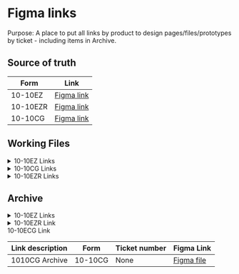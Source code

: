 # Figma links

Purpose: A place to put all links by product to design pages/files/prototypes by ticket - including items in Archive.


## Source of truth

  
| Form  | Link  |
|-----------------------------------------------------------|-----------------| 
| 10-10EZ  | [Figma link](https://www.figma.com/design/W1cs6Gjx3MR5VU0EjurHLZ/10-10EZ-Production?node-id=0-1&p=f&t=LG0nqKuQuBtCvD2L-0) | 
| 10-10EZR  | [Figma link](URL) | 
| 10-10CG  | [Figma link](https://www.figma.com/design/ZLGXh1HFssRudTJeX190Zg/10-10CG---Production-File?node-id=0-1&p=f&t=kIGzGs4cX2BvA7Ki-0) | 


## Working Files


<details>


<summary>10-10EZ Links</summary>

| Link description | Form | Ticket number | Figma Link |
|-----------------------------------------------------------|-----------------|-----------------|-----------------| 
| Toxic Exposure content updates | 10-10EZ | [81910](https://app.zenhub.com/workspaces/10-10-health-apps-5fff0cfd1462b6000e320fc7/issues/gh/department-of-veterans-affairs/va.gov-team/81910) | [Figma designs](https://www.figma.com/design/UljiHam46o5DItC5iDgmPd/10-10EZ?node-id=0-7191) |
| Facility page discovery | 10-10EZ | [84027](https://app.zenhub.com/workspaces/10-10-health-apps-5fff0cfd1462b6000e320fc7/issues/gh/department-of-veterans-affairs/va.gov-team/84027) | [Figma designs](https://www.figma.com/design/UljiHam46o5DItC5iDgmPd/10-10EZ?node-id=3831-40050) |
| Toxic exposure questions | 10-10EZ | [73671](https://app.zenhub.com/workspaces/10-10-health-apps-5fff0cfd1462b6000e320fc7/issues/gh/department-of-veterans-affairs/va.gov-team/73671) | [Figma designs](https://www.figma.com/design/UljiHam46o5DItC5iDgmPd/10-10EZ?node-id=450-19244) |
| Registration MVP designs | 10-10EZ | [80831](https://app.zenhub.com/workspaces/10-10-health-apps-5fff0cfd1462b6000e320fc7/issues/gh/department-of-veterans-affairs/va.gov-team/80831) | [Figma designs](https://www.figma.com/design/UljiHam46o5DItC5iDgmPd/10-10EZ?node-id=3025-106249) |
| TERA "other" field - Temp hint error text | 10-10EZ | [80265](https://app.zenhub.com/workspaces/10-10-health-apps-5fff0cfd1462b6000e320fc7/issues/gh/department-of-veterans-affairs/va.gov-team/80265) | [Figma designs](https://www.figma.com/design/UljiHam46o5DItC5iDgmPd/10-10EZ?node-id=2922-45151) |
| Dependents education expenses | 10-10EZ | [70857](https://app.zenhub.com/workspaces/10-10-health-apps-5fff0cfd1462b6000e320fc7/issues/gh/department-of-veterans-affairs/va.gov-team/70857) | [Figma designs](https://www.figma.com/design/UljiHam46o5DItC5iDgmPd/10-10EZ?node-id=0-12040) |
| Enhanced eligibility - Content update | 10-10EZ | [79828](https://app.zenhub.com/workspaces/10-10-health-apps-5fff0cfd1462b6000e320fc7/issues/gh/department-of-veterans-affairs/va.gov-team/79828) | [Figma designs](https://www.figma.com/design/UljiHam46o5DItC5iDgmPd/10-10EZ?node-id=2718-9469) |
| Enhanced eligibility - Missing content | 10-10EZ | [74814](https://app.zenhub.com/workspaces/10-10-health-apps-5fff0cfd1462b6000e320fc7/issues/gh/department-of-veterans-affairs/va.gov-team/79828) | [Figma designs](https://www.figma.com/design/UljiHam46o5DItC5iDgmPd/10-10EZ?node-id=792-30418) |
| ES Statuses on intro page | 10-10EZ | [77694](https://app.zenhub.com/workspaces/10-10-health-apps-5fff0cfd1462b6000e320fc7/issues/gh/department-of-veterans-affairs/va.gov-team/77694) | [Figma designs](https://www.figma.com/design/UljiHam46o5DItC5iDgmPd/10-10EZ?node-id=2136-126692) |
| File upload | 10-10EZ | [49495](https://app.zenhub.com/workspaces/10-10-health-apps-5fff0cfd1462b6000e320fc7/issues/gh/department-of-veterans-affairs/va.gov-team/49495) | [Figma designs](https://www.figma.com/design/UljiHam46o5DItC5iDgmPd/10-10EZ?node-id=0-40851) |
| Intro page | 10-10EZ | [69447](https://app.zenhub.com/workspaces/10-10-health-apps-5fff0cfd1462b6000e320fc7/issues/gh/department-of-veterans-affairs/va.gov-team/69447) | [Figma designs](https://www.figma.com/design/UljiHam46o5DItC5iDgmPd/10-10EZ?node-id=0-16200) |
| Registration MVP detailed user flows | 10-10EZ | [72308](https://app.zenhub.com/workspaces/10-10-health-apps-5fff0cfd1462b6000e320fc7/issues/gh/department-of-veterans-affairs/va.gov-team/72308) | [Figma designs](https://www.figma.com/design/UljiHam46o5DItC5iDgmPd/10-10EZ?node-id=86-36817) |
| Registraton only flows - Early explore | 10-10EZ | [65659](https://app.zenhub.com/workspaces/10-10-health-apps-5fff0cfd1462b6000e320fc7/issues/gh/department-of-veterans-affairs/va.gov-team/65659) | [Figma designs](https://www.figma.com/design/UljiHam46o5DItC5iDgmPd/10-10EZ?node-id=0-27736) |
| SIGI - unauthenticated | 10-10EZ | [46904](https://app.zenhub.com/workspaces/10-10-health-apps-5fff0cfd1462b6000e320fc7/issues/gh/department-of-veterans-affairs/va.gov-team/46904) | [Figma designs](https://www.figma.com/design/UljiHam46o5DItC5iDgmPd/10-10EZ?node-id=0-68371) |
| SIP - Dependents review page | 10-10EZ | [70217](https://app.zenhub.com/workspaces/10-10-health-apps-5fff0cfd1462b6000e320fc7/issues/gh/department-of-veterans-affairs/va.gov-team/70217) | [Figma designs](https://www.figma.com/design/UljiHam46o5DItC5iDgmPd/10-10EZ?node-id=0-13663) |
| Short form flow | 10-10EZ | [27679](https://app.zenhub.com/workspaces/10-10-health-apps-5fff0cfd1462b6000e320fc7/issues/gh/department-of-veterans-affairs/va.gov-team/27679) | [Figma designs](https://www.figma.com/design/UljiHam46o5DItC5iDgmPd/10-10EZ?node-id=0-67659) |

</details>

<details>

<summary>10-10CG Links</summary>

| Link description | Form | Ticket number | Figma Link |
|-----------------------------------------------------------|-----------------|-----------------|-----------------| 
| Paper form updates | 10-10CG | [78493](https://app.zenhub.com/workspaces/10-10-health-apps-5fff0cfd1462b6000e320fc7/issues/gh/department-of-veterans-affairs/va.gov-team/78493) | [Figma designs](https://www.figma.com/design/TxXD5bGUOhbHHWLb85GPjK/10-10CG?node-id=376-15166) |
| List-and-loop exploration | 10-10CG | [83290](https://app.zenhub.com/workspaces/10-10-health-apps-5fff0cfd1462b6000e320fc7/issues/gh/department-of-veterans-affairs/va.gov-team/83290) | [Figma designs](https://www.figma.com/design/TxXD5bGUOhbHHWLb85GPjK/10-10CG?node-id=1251-29793) |
| Content SME Review | 10-10CG | [83393](https://app.zenhub.com/workspaces/10-10-health-apps-5fff0cfd1462b6000e320fc7/issues/gh/department-of-veterans-affairs/va.gov-team/83393) | [Figma designs](https://www.figma.com/design/TxXD5bGUOhbHHWLb85GPjK/10-10CG?node-id=1214-25163) |
| Facility selection | 10-10CG | [19433](https://app.zenhub.com/workspaces/10-10-health-apps-5fff0cfd1462b6000e320fc7/issues/gh/department-of-veterans-affairs/va.gov-team/19433) | [Figma designs](https://www.figma.com/design/TxXD5bGUOhbHHWLb85GPjK/10-10CG?node-id=0-5034) |
| Upload file | 10-10CG | [49495](https://app.zenhub.com/workspaces/10-10-health-apps-5fff0cfd1462b6000e320fc7/issues/gh/department-of-veterans-affairs/va.gov-team/49495) | [Figma designs](https://www.figma.com/design/TxXD5bGUOhbHHWLb85GPjK/10-10CG?node-id=0-11514) |
| Caregiver information | 10-10CG | None | [Figma designs](https://www.figma.com/design/TxXD5bGUOhbHHWLb85GPjK/10-10CG?node-id=0-11595) |
| Document Upload + Progressive Flows | 10-10CG | None | [Figma designs](https://www.figma.com/design/TxXD5bGUOhbHHWLb85GPjK/10-10CG?node-id=0-16246) |
| 2023 Label Improvements | 10-10CG | None | [Figma designs](https://www.figma.com/design/TxXD5bGUOhbHHWLb85GPjK/10-10CG?node-id=0-13641) |
| Backend diagram | 10-10CG | None | [Figma designs](https://www.figma.com/design/TxXD5bGUOhbHHWLb85GPjK/10-10CG?node-id=0-16295) |
| Intro page | 10-10CG | [50609](https://app.zenhub.com/workspaces/10-10-health-apps-5fff0cfd1462b6000e320fc7/issues/gh/department-of-veterans-affairs/va.gov-team/50609) | [Figma designs](https://www.figma.com/design/TxXD5bGUOhbHHWLb85GPjK/10-10CG?node-id=0-11313) |
| Primary Caregiver (1 required) Benefits | 10-10CG | None | [Figma designs](https://www.figma.com/design/TxXD5bGUOhbHHWLb85GPjK/10-10CG?node-id=0-11992) |
| R3 Legal rep signature before review | 10-10CG | None | [Figma designs](https://www.figma.com/design/TxXD5bGUOhbHHWLb85GPjK/10-10CG?node-id=0-14783) |
| Submission Confirmation | 10-10CG | [42322](https://app.zenhub.com/workspaces/10-10-health-apps-5fff0cfd1462b6000e320fc7/issues/gh/department-of-veterans-affairs/va.gov-team/50609) | [Figma designs](https://www.figma.com/design/TxXD5bGUOhbHHWLb85GPjK/10-10CG?node-id=0-11408) |

</details>

<details>

<summary>10-10EZR Links</summary>

| Link description | Form | Ticket number | Figma Link |
|-----------------------------------------------------------|-----------------|-----------------|-----------------| 
| Supporting documents for TERA | 10-10EZR | [78600](https://app.zenhub.com/workspaces/10-10-health-apps-5fff0cfd1462b6000e320fc7/issues/gh/department-of-veterans-affairs/va.gov-team/78600) | [Figma designs](https://www.figma.com/design/tggcJk382w9yQ0ElwKfh3N/10-10EZR?node-id=3049-63221) |
| Contact info EZR v2 | 10-10EZR | [82161](https://app.zenhub.com/workspaces/10-10-health-apps-5fff0cfd1462b6000e320fc7/issues/gh/department-of-veterans-affairs/va.gov-team/82161) | [Figma designs](https://www.figma.com/design/tggcJk382w9yQ0ElwKfh3N/10-10EZR?node-id=2861-110463) |
| Toxic exposure (TERA) additions | 10-10EZR | [74303](https://app.zenhub.com/workspaces/10-10-health-apps-5fff0cfd1462b6000e320fc7/issues/gh/department-of-veterans-affairs/va.gov-team/74303) | [Figma designs](https://www.figma.com/design/tggcJk382w9yQ0ElwKfh3N/10-10EZR?node-id=1244-2395) |
| Read-only Financial Info | 10-10EZR | Needs ticket | [Figma designs](https://www.figma.com/design/tggcJk382w9yQ0ElwKfh3N/10-10EZR?node-id=1507-2395) |
| Secondary nav | 10-10EZR | [84959](https://app.zenhub.com/workspaces/10-10-health-apps-5fff0cfd1462b6000e320fc7/issues/gh/department-of-veterans-affairs/va.gov-team/84959) | [Figma designs](https://www.figma.com/design/tggcJk382w9yQ0ElwKfh3N/10-10EZR?node-id=3717-17021) |
| Choose your adventure flow | 10-10EZR | [77911](https://app.zenhub.com/workspaces/10-10-health-apps-5fff0cfd1462b6000e320fc7/issues/gh/department-of-veterans-affairs/va.gov-team/77911) | [Figma designs](https://www.figma.com/design/tggcJk382w9yQ0ElwKfh3N/10-10EZR?node-id=1839-2395) |
| Confirmation flow | 10-10EZR | [68381](https://app.zenhub.com/workspaces/10-10-health-apps-5fff0cfd1462b6000e320fc7/issues/gh/department-of-veterans-affairs/va.gov-team/68381) | [Figma designs](https://www.figma.com/design/tggcJk382w9yQ0ElwKfh3N/10-10EZR?node-id=1494-71557) |
| Emergency contact/Next of kin | 10-10EZR | [68375](https://app.zenhub.com/workspaces/10-10-health-apps-5fff0cfd1462b6000e320fc7/issues/gh/department-of-veterans-affairs/va.gov-team/68375) | [Figma designs](https://www.figma.com/design/tggcJk382w9yQ0ElwKfh3N/10-10EZR?node-id=0-11540) |
| EZR audit | 10-10EZR | [75154](https://app.zenhub.com/workspaces/10-10-health-apps-5fff0cfd1462b6000e320fc7/issues/gh/department-of-veterans-affairs/va.gov-team/75154) | [Figma designs](https://www.figma.com/design/tggcJk382w9yQ0ElwKfh3N/10-10EZR?node-id=1442-19526) |
| Military info in EZR | 10-10EZR | [75441](https://app.zenhub.com/workspaces/10-10-health-apps-5fff0cfd1462b6000e320fc7/issues/gh/department-of-veterans-affairs/va.gov-team/75441) | [Figma designs](https://www.figma.com/design/tggcJk382w9yQ0ElwKfh3N/10-10EZR?node-id=1272-99708) |
| Notify dependent | 10-10EZR | [71386](https://app.zenhub.com/workspaces/10-10-health-apps-5fff0cfd1462b6000e320fc7/issues/gh/department-of-veterans-affairs/va.gov-team/71386) | [Figma designs](https://www.figma.com/design/tggcJk382w9yQ0ElwKfh3N/10-10EZR?node-id=363-19165) |
| Preferred facility | 10-10EZR | [72849](https://app.zenhub.com/workspaces/10-10-health-apps-5fff0cfd1462b6000e320fc7/issues/gh/department-of-veterans-affairs/va.gov-team/72849) | [Figma designs](https://www.figma.com/design/tggcJk382w9yQ0ElwKfh3N/10-10EZR?node-id=679-3884) |
| EZR v2 | 10-10EZR | None | [Figma designs](https://www.figma.com/design/tggcJk382w9yQ0ElwKfh3N/10-10EZR?node-id=1091-32802) |

</details>

## Archive

<details> 
  
<summary>10-10EZ Links</summary>

| Link description | Form | Ticket number | Figma Link |
|-----------------------------------------------------------|-----------------|-----------------|-----------------| 
| 1010EZ: Print/Save | 10-10EZ | [61748](https://app.zenhub.com/workspaces/10-10-health-apps-5fff0cfd1462b6000e320fc7/issues/gh/department-of-veterans-affairs/va.gov-team/61748) | [Figma designs](https://www.figma.com/design/NyfaJz57FJNftF7fFxLvAP/10-10EZ-Archive?node-id=1-11) |
| Headline radio discovery | 10-10EZ | [56801](https://app.zenhub.com/workspaces/10-10-health-apps-5fff0cfd1462b6000e320fc7/issues/gh/department-of-veterans-affairs/va.gov-team/56801) | [Figma designs](https://www.figma.com/design/NyfaJz57FJNftF7fFxLvAP/10-10EZ-Archive?node-id=1-485) |
| Household information | 10-10EZ | [41403](https://app.zenhub.com/workspaces/10-10-health-apps-5fff0cfd1462b6000e320fc7/issues/gh/department-of-veterans-affairs/va.gov-team/41403) | [Figma designs](https://www.figma.com/design/NyfaJz57FJNftF7fFxLvAP/10-10EZ-Archive?node-id=1-8030) |
| Household wireflow | 10-10EZ | [41403](https://app.zenhub.com/workspaces/10-10-health-apps-5fff0cfd1462b6000e320fc7/issues/gh/department-of-veterans-affairs/va.gov-team/41403) | [Figma designs](https://www.figma.com/design/NyfaJz57FJNftF7fFxLvAP/10-10EZ-Archive?node-id=1-42615) |
| Introduction pages variations | 10-10EZ | [47707](https://app.zenhub.com/workspaces/10-10-health-apps-5fff0cfd1462b6000e320fc7/issues/gh/department-of-veterans-affairs/va.gov-team/47707) | [Figma designs](https://www.figma.com/design/NyfaJz57FJNftF7fFxLvAP/10-10EZ-Archive?node-id=1-43552) |
| PACT deadline alerts | 10-10EZ | [65524](https://app.zenhub.com/workspaces/10-10-health-apps-5fff0cfd1462b6000e320fc7/issues/gh/department-of-veterans-affairs/va.gov-team/65524) | [Figma designs](https://www.figma.com/design/NyfaJz57FJNftF7fFxLvAP/10-10EZ-Archive?node-id=1-46804) |
| Priority group wireframes | 10-10EZ | [60643](https://app.zenhub.com/workspaces/10-10-health-apps-5fff0cfd1462b6000e320fc7/issues/gh/department-of-veterans-affairs/va.gov-team/60643) | [Figma designs](https://www.figma.com/design/NyfaJz57FJNftF7fFxLvAP/10-10EZ-Archive?node-id=1-47112) |
| Review disclosure | 10-10EZ | [56847](https://app.zenhub.com/workspaces/10-10-health-apps-5fff0cfd1462b6000e320fc7/issues/gh/department-of-veterans-affairs/va.gov-team/56847) | [Figma designs](https://www.figma.com/design/NyfaJz57FJNftF7fFxLvAP/10-10EZ-Archive?node-id=1-52024) |
| Intro screener question | 10-10EZ | [62534](https://app.zenhub.com/workspaces/10-10-health-apps-5fff0cfd1462b6000e320fc7/issues/gh/department-of-veterans-affairs/va.gov-team/62534) | [Figma designs](https://www.figma.com/design/NyfaJz57FJNftF7fFxLvAP/10-10EZ-Archive?node-id=1-54498) |

</details>

<details> 
  
<summary>10-10EZR Link</summary>

| Link description | Form | Ticket number | Figma Link |
|-----------------------------------------------------------|-----------------|-----------------|-----------------| 
| 1010EZR Archive | 10-10EZR | None | [Figma designs](https://www.figma.com/design/qDznQyhF41iq4vcWlsdufd/10-10EZR-%5BARCHIVE%5D?node-id=0-1&t=TC9Lv8q2PUg6ZCvo-1) |

</details>

<summary>10-10ECG Link</summary>

| Link description | Form | Ticket number | Figma Link |
|-----------------------------------------------------------|-----------------|-----------------|-----------------| 
| 1010CG Archive | 10-10CG | None | [Figma file](https://www.figma.com/design/z4ZzdVvDIEgZxc0D5BOSVs/10-10CG---Archive-File?node-id=0-1&p=f&t=QCoWeW5rfbeFypuN-0) |

</details>
